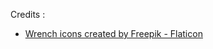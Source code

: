 Credits :
- [Wrench icons created by Freepik - Flaticon](https://www.flaticon.com/free-icons/wrench)